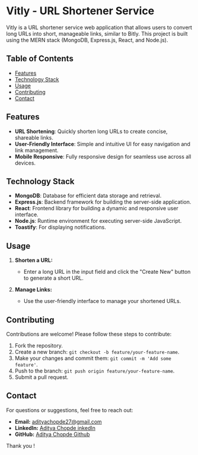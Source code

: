 # Vitly - URL Shortener Service

Vitly is a URL shortener service web application that allows users to convert long URLs into short, manageable links, similar to Bitly. This project is built using the MERN stack (MongoDB, Express.js, React, and Node.js).

## Table of Contents
- [Features](#features)
- [Technology Stack](#technology-stack)
- [Usage](#usage)
- [Contributing](#contributing)
- [Contact](#contact)

## Features
- **URL Shortening**: Quickly shorten long URLs to create concise, shareable links.
- **User-Friendly Interface**: Simple and intuitive UI for easy navigation and link management.
- **Mobile Responsive**: Fully responsive design for seamless use across all devices.

## Technology Stack
- **MongoDB**: Database for efficient data storage and retrieval.
- **Express.js**: Backend framework for building the server-side application.
- **React**: Frontend library for building a dynamic and responsive user interface.
- **Node.js**: Runtime environment for executing server-side JavaScript.
- **Toastify**: For displaying notifications.

## Usage
1. **Shorten a URL:**
    - Enter a long URL in the input field and click the "Create New" button to generate a short URL.
    
3. **Manage Links:**
    - Use the user-friendly interface to manage your shortened URLs.

## Contributing
Contributions are welcome! Please follow these steps to contribute:

1. Fork the repository.
2. Create a new branch: `git checkout -b feature/your-feature-name`.
3. Make your changes and commit them: `git commit -m 'Add some feature'`.
4. Push to the branch: `git push origin feature/your-feature-name`.
5. Submit a pull request.

## Contact
For questions or suggestions, feel free to reach out:

- **Email:** adityachopde27@gmail.com
- **LinkedIn:** [Aditya Chopde inkedIn](https://www.linkedin.com/in/aditya-chopde-486a102a2/)
- **GitHub:** [Aditya Chopde Github](https://github.com/aditya-chopde)

Thank you !
